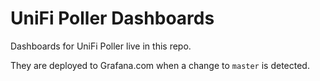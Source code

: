 # UniFi Poller Dashboards

Dashboards for UniFi Poller live in this repo.

They are deployed to Grafana.com when a change to `master` is detected.
